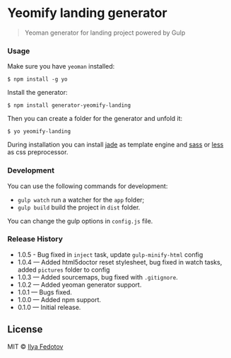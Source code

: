 # Yeomify landing generator

> Yeoman generator for landing project powered by Gulp

### Usage

Make sure you have `yeoman` installed:

```
$ npm install -g yo
```

Install the generator:

```
$ npm install generator-yeomify-landing
```

Then you can create a folder for the generator and unfold it:

```
$ yo yeomify-landing
```

During installation you can install [jade](http://jade-lang.com) as template engine and [sass](http://sass-lang.com) or [less](http://lesscss.org) as css preprocessor.

### Development

You can use the following commands for development:

* `gulp watch` run a watcher for the `app` folder;
* `gulp build` build the project in `dist` folder.

You can change the gulp options in `config.js` file.

### Release History

* 1.0.5 - Bug fixed in `inject` task, update `gulp-minify-html` config
* 1.0.4 — Added html5doctor reset stylesheet, bug fixed in watch tasks, added `pictures` folder to config
* 1.0.3 — Added sourcemaps, bug fixed with `.gitignore`.
* 1.0.2 — Added yeoman generator support.
* 1.0.1 — Bugs fixed.
* 1.0.0 — Added npm support.
* 0.1.0 — Initial release.

## License

MIT © [Ilya Fedotov](http://fedotov.me)